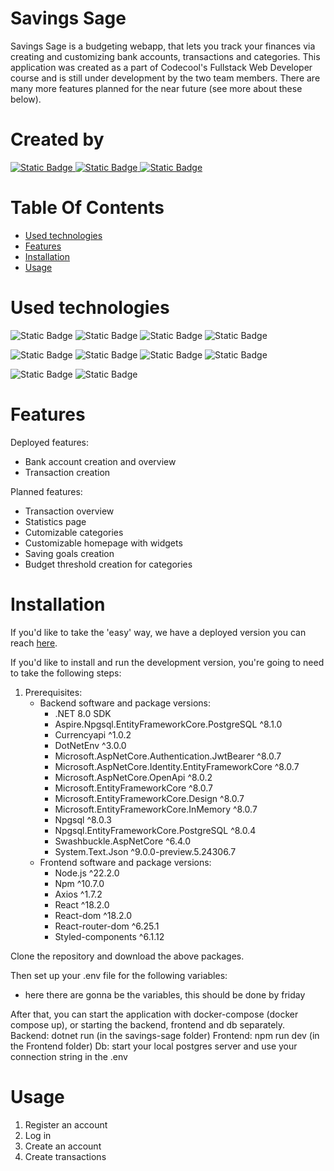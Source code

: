 # Savings Sage 
Savings Sage is a budgeting webapp, that lets you track your finances via creating and customizing bank accounts, transactions and categories. This application was created as a part of Codecool's Fullstack Web Developer course and is still under development by the two team members. There are many more features planned for the near future (see more about these below).
# Created by
<a href="https://github.com/AVG-E-Z">
  <img src="https://img.shields.io/badge/github_organization-AVG(E%2CZ)-blue?logo=github" alt="Static Badge">
</a>
<a href="https://github.com/JeanetteMoKa">
  <img src="https://img.shields.io/badge/github-JeanetteMoKa-purple?logo=github" alt="Static Badge">
</a>
<a href="https://github.com/kveszti">
  <img src="https://img.shields.io/badge/github-kveszti-lightblue?logo=github" alt="Static Badge">
</a>  

# Table Of Contents
- [Used technologies](#used-technologies)  
- [Features](#features)  
- [Installation](#installation)   
- [Usage](#usage) 
# Used technologies  
![Static Badge](https://img.shields.io/badge/ASP.NET-red?logo=.net) ![Static Badge](https://img.shields.io/badge/C%23-red?logo=c%23) ![Static Badge](https://img.shields.io/badge/Entity%20Framework-red?logo=dotnet%20entity) ![Static Badge](https://img.shields.io/badge/Identity-red?logo=identity)



![Static Badge](https://img.shields.io/badge/React-blue?logo=react) ![Static Badge](https://img.shields.io/badge/Javascript-blue?logo=javascript)
 ![Static Badge](https://img.shields.io/badge/Vite-blue?logo=vite) ![Static Badge](https://img.shields.io/badge/NPM-blue?logo=npm)


 ![Static Badge](https://img.shields.io/badge/PostgreSQL-black?logo=postgresql) ![Static Badge](https://img.shields.io/badge/Docker-black?logo=docker)

 


# Features  
Deployed features: 
- Bank account creation and overview
- Transaction creation

Planned features: 
- Transaction overview
- Statistics page
- Cutomizable categories
- Customizable homepage with widgets
- Saving goals creation
- Budget threshold creation for categories
# Installation   
If you'd like to take the 'easy' way, we have a deployed version you can reach [here]( https://savings-sage-latest.onrender.com/).

If you'd like to install and run the development version, you're going to need to take the following steps:
1. Prerequisites:
   - Backend software and package versions:
      - .NET 8.0 SDK
      - Aspire.Npgsql.EntityFrameworkCore.PostgreSQL	^8.1.0
      - Currencyapi	^1.0.2
      - DotNetEnv	^3.0.0	
      - Microsoft.AspNetCore.Authentication.JwtBearer	^8.0.7	
      - Microsoft.AspNetCore.Identity.EntityFrameworkCore	^8.0.7	
      - Microsoft.AspNetCore.OpenApi ^8.0.2	
      - Microsoft.EntityFrameworkCore	^8.0.7
      - Microsoft.EntityFrameworkCore.Design	^8.0.7 
      - Microsoft.EntityFrameworkCore.InMemory	^8.0.7	
      - Npgsql	^8.0.3	
      - Npgsql.EntityFrameworkCore.PostgreSQL	^8.0.4	
      - Swashbuckle.AspNetCore	^6.4.0	
      - System.Text.Json	^9.0.0-preview.5.24306.7	
   - Frontend software and package versions:
      - Node.js ^22.2.0
      - Npm ^10.7.0
      - Axios	^1.7.2
      - React	^18.2.0
      - React-dom	^18.2.0
      - React-router-dom	^6.25.1
      - Styled-components	^6.1.12

Clone the repository and download the above packages. 

Then set up your .env file for the following variables: 
- here there are gonna be the variables, this should be done by friday

After that, you can start the application with docker-compose (docker compose up), or starting the backend, frontend and db separately. 
Backend: dotnet run (in the savings-sage folder)
Frontend: npm run dev (in the Frontend folder)
Db: start your local postgres server and use your connection string in the .env 
    
    

# Usage 
1. Register an account
2. Log in
3. Create an account
4. Create transactions




